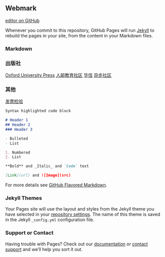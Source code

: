 ## Webmark

 [editor on GitHub](https://github.com/Angleja/JSQAngle.github.io/edit/main/README.md) 

Whenever you commit to this repository, GitHub Pages will run [Jekyll](https://jekyllrb.com/) to rebuild the pages in your site, from the content in your Markdown files.

### Markdown



### 出版社
[Oxford University Press](http://global.oup.com/?cc=cn#)
[人邮教育社区](http://www.ryjiaoyu.com/)
[华信](https://www.hxedu.com.cn/)
[异步社区](https://www.epubit.com/)
### 其他
[发票检验](https://inv-veri.chinatax.gov.cn/)

```markdown
Syntax highlighted code block

# Header 1
## Header 2
### Header 3

- Bulleted
- List

1. Numbered
2. List

**Bold** and _Italic_ and `Code` text

[Link](url) and ![Image](src)
```
For more details see [GitHub Flavored Markdown](https://guides.github.com/features/mastering-markdown/).
### Jekyll Themes

Your Pages site will use the layout and styles from the Jekyll theme you have selected in your [repository settings](https://github.com/Angleja/JSQAngle.github.io/settings/pages). The name of this theme is saved in the Jekyll `_config.yml` configuration file.

### Support or Contact

Having trouble with Pages? Check out our [documentation](https://docs.github.com/categories/github-pages-basics/) or [contact support](https://support.github.com/contact) and we’ll help you sort it out.
